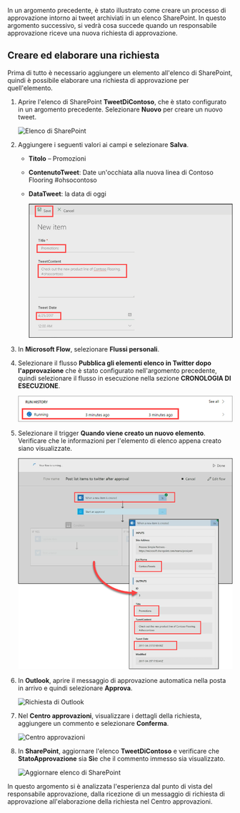 In un argomento precedente, è stato illustrato come creare un processo di approvazione intorno ai tweet archiviati in un elenco SharePoint.  In questo argomento successivo, si vedrà cosa succede quando un responsabile approvazione riceve una nuova richiesta di approvazione. 

## <a name="create-and-process-a-request"></a>Creare ed elaborare una richiesta
Prima di tutto è necessario aggiungere un elemento all'elenco di SharePoint, quindi è possibile elaborare una richiesta di approvazione per quell'elemento.

1. Aprire l'elenco di SharePoint **TweetDiContoso**, che è stato configurato in un argomento precedente.  Selezionare **Nuovo** per creare un nuovo tweet. 
   
    ![Elenco di SharePoint](./media/learning-approval-request/sharepoint-list-home.png)
2. Aggiungere i seguenti valori ai campi e selezionare **Salva**.
   
   * **Titolo** – Promozioni
   * **ContenutoTweet**: Date un'occhiata alla nuova linea di Contoso Flooring #ohsocontoso
   * **DataTweet**: la data di oggi
     
     ![Nuovo elemento di SharePoint](./media/learning-approval-request/sharepoint-new-tweet.png)
3. In **Microsoft Flow**, selezionare **Flussi personali**. 
4. Selezionare il flusso **Pubblica gli elementi elenco in Twitter dopo l'approvazione** che è stato configurato nell'argomento precedente, quindi selezionare il flusso in esecuzione nella sezione **CRONOLOGIA DI ESECUZIONE**.
   
    ![Cronologia di esecuzione](./media/learning-approval-request/run-history.png)
5. Selezionare il trigger **Quando viene creato un nuovo elemento**. Verificare che le informazioni per l'elemento di elenco appena creato siano visualizzate.
   
    ![Trigger di flusso](./media/learning-approval-request/approval-flow.png)
6. In **Outlook**, aprire il messaggio di approvazione automatica nella posta in arrivo e quindi selezionare **Approva**. 
   
    ![Richiesta di Outlook](./media/learning-approval-request/outlook-mail.png)
7. Nel **Centro approvazioni**, visualizzare i dettagli della richiesta, aggiungere un commento e selezionare **Conferma**. 
   
    ![Centro approvazioni](./media/learning-approval-request/approval-center.png)
8. In **SharePoint**, aggiornare l'elenco **TweetDiContoso** e verificare che **StatoApprovazione** sia **Sì**e che il commento immesso sia visualizzato. 
   
    ![Aggiornare elenco di SharePoint](./media/learning-approval-request/sharepoint-list-approved.png)

In questo argomento si è analizzata l'esperienza dal punto di vista del responsabile approvazione, dalla ricezione di un messaggio di richiesta di approvazione all'elaborazione della richiesta nel Centro approvazioni.

